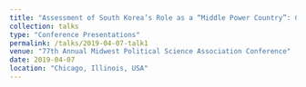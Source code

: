 ```yaml
---
title: "Assessment of South Korea’s Role as a “Middle Power Country”: Case Studies of South Korean Diplomacy in Central Asia"
collection: talks
type: "Conference Presentations"
permalink: /talks/2019-04-07-talk1
venue: "77th Annual Midwest Political Science Association Conference"
date: 2019-04-07
location: "Chicago, Illinois, USA"
---
```

